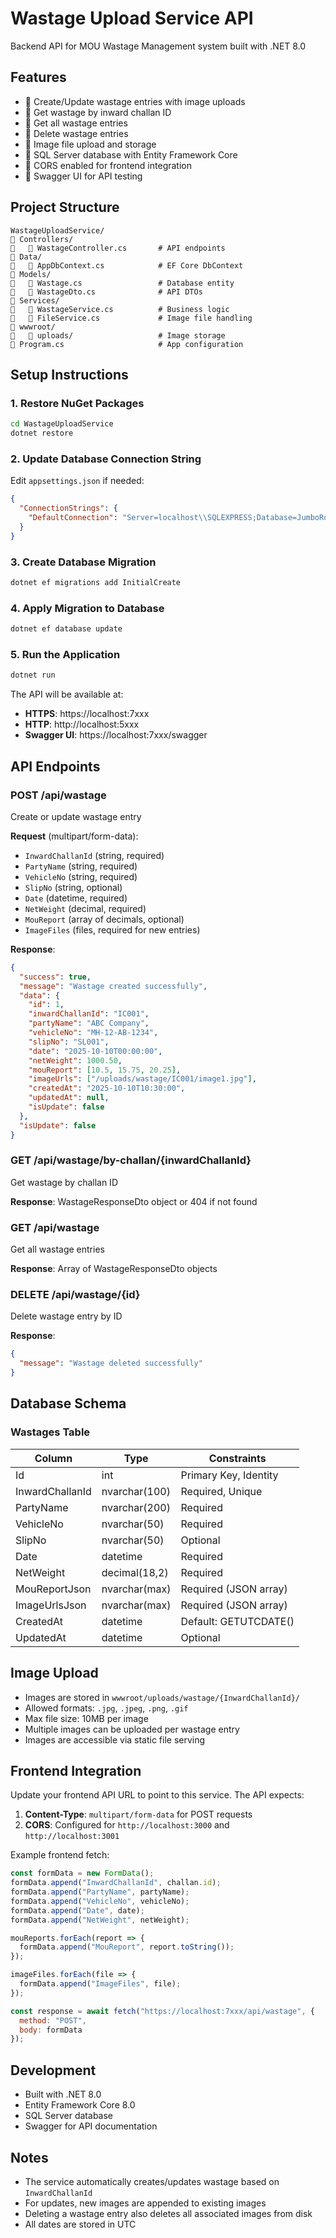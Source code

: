 # Wastage Upload Service API

Backend API for MOU Wastage Management system built with .NET 8.0

## Features

-  Create/Update wastage entries with image uploads
-  Get wastage by inward challan ID
-  Get all wastage entries
-  Delete wastage entries
-  Image file upload and storage
-  SQL Server database with Entity Framework Core
-  CORS enabled for frontend integration
-  Swagger UI for API testing

## Project Structure

```
WastageUploadService/
   Controllers/
      WastageController.cs       # API endpoints
   Data/
      AppDbContext.cs            # EF Core DbContext
   Models/
      Wastage.cs                 # Database entity
      WastageDto.cs              # API DTOs
   Services/
      WastageService.cs          # Business logic
      FileService.cs             # Image file handling
   wwwroot/
      uploads/                   # Image storage
   Program.cs                     # App configuration
```

## Setup Instructions

### 1. Restore NuGet Packages

```bash
cd WastageUploadService
dotnet restore
```

### 2. Update Database Connection String

Edit `appsettings.json` if needed:

```json
{
  "ConnectionStrings": {
    "DefaultConnection": "Server=localhost\\SQLEXPRESS;Database=JumboRollDB;Trusted_Connection=True;TrustServerCertificate=True;"
  }
}
```

### 3. Create Database Migration

```bash
dotnet ef migrations add InitialCreate
```

### 4. Apply Migration to Database

```bash
dotnet ef database update
```

### 5. Run the Application

```bash
dotnet run
```

The API will be available at:
- **HTTPS**: https://localhost:7xxx
- **HTTP**: http://localhost:5xxx
- **Swagger UI**: https://localhost:7xxx/swagger

## API Endpoints

### POST /api/wastage
Create or update wastage entry

**Request** (multipart/form-data):
- `InwardChallanId` (string, required)
- `PartyName` (string, required)
- `VehicleNo` (string, required)
- `SlipNo` (string, optional)
- `Date` (datetime, required)
- `NetWeight` (decimal, required)
- `MouReport` (array of decimals, optional)
- `ImageFiles` (files, required for new entries)

**Response**:
```json
{
  "success": true,
  "message": "Wastage created successfully",
  "data": {
    "id": 1,
    "inwardChallanId": "IC001",
    "partyName": "ABC Company",
    "vehicleNo": "MH-12-AB-1234",
    "slipNo": "SL001",
    "date": "2025-10-10T00:00:00",
    "netWeight": 1000.50,
    "mouReport": [10.5, 15.75, 20.25],
    "imageUrls": ["/uploads/wastage/IC001/image1.jpg"],
    "createdAt": "2025-10-10T10:30:00",
    "updatedAt": null,
    "isUpdate": false
  },
  "isUpdate": false
}
```

### GET /api/wastage/by-challan/{inwardChallanId}
Get wastage by challan ID

**Response**: WastageResponseDto object or 404 if not found

### GET /api/wastage
Get all wastage entries

**Response**: Array of WastageResponseDto objects

### DELETE /api/wastage/{id}
Delete wastage entry by ID

**Response**:
```json
{
  "message": "Wastage deleted successfully"
}
```

## Database Schema

### Wastages Table

| Column | Type | Constraints |
|--------|------|-------------|
| Id | int | Primary Key, Identity |
| InwardChallanId | nvarchar(100) | Required, Unique |
| PartyName | nvarchar(200) | Required |
| VehicleNo | nvarchar(50) | Required |
| SlipNo | nvarchar(50) | Optional |
| Date | datetime | Required |
| NetWeight | decimal(18,2) | Required |
| MouReportJson | nvarchar(max) | Required (JSON array) |
| ImageUrlsJson | nvarchar(max) | Required (JSON array) |
| CreatedAt | datetime | Default: GETUTCDATE() |
| UpdatedAt | datetime | Optional |

## Image Upload

- Images are stored in `wwwroot/uploads/wastage/{InwardChallanId}/`
- Allowed formats: `.jpg`, `.jpeg`, `.png`, `.gif`
- Max file size: 10MB per image
- Multiple images can be uploaded per wastage entry
- Images are accessible via static file serving

## Frontend Integration

Update your frontend API URL to point to this service. The API expects:

1. **Content-Type**: `multipart/form-data` for POST requests
2. **CORS**: Configured for `http://localhost:3000` and `http://localhost:3001`

Example frontend fetch:

```javascript
const formData = new FormData();
formData.append("InwardChallanId", challan.id);
formData.append("PartyName", partyName);
formData.append("VehicleNo", vehicleNo);
formData.append("Date", date);
formData.append("NetWeight", netWeight);

mouReports.forEach(report => {
  formData.append("MouReport", report.toString());
});

imageFiles.forEach(file => {
  formData.append("ImageFiles", file);
});

const response = await fetch("https://localhost:7xxx/api/wastage", {
  method: "POST",
  body: formData
});
```

## Development

- Built with .NET 8.0
- Entity Framework Core 8.0
- SQL Server database
- Swagger for API documentation

## Notes

- The service automatically creates/updates wastage based on `InwardChallanId`
- For updates, new images are appended to existing images
- Deleting a wastage entry also deletes all associated images from disk
- All dates are stored in UTC
